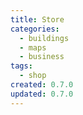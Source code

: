 ```yaml
---
title: Store
categories:
  - buildings
  - maps
  - business
tags:
  - shop
created: 0.7.0
updated: 0.7.0
---
```

